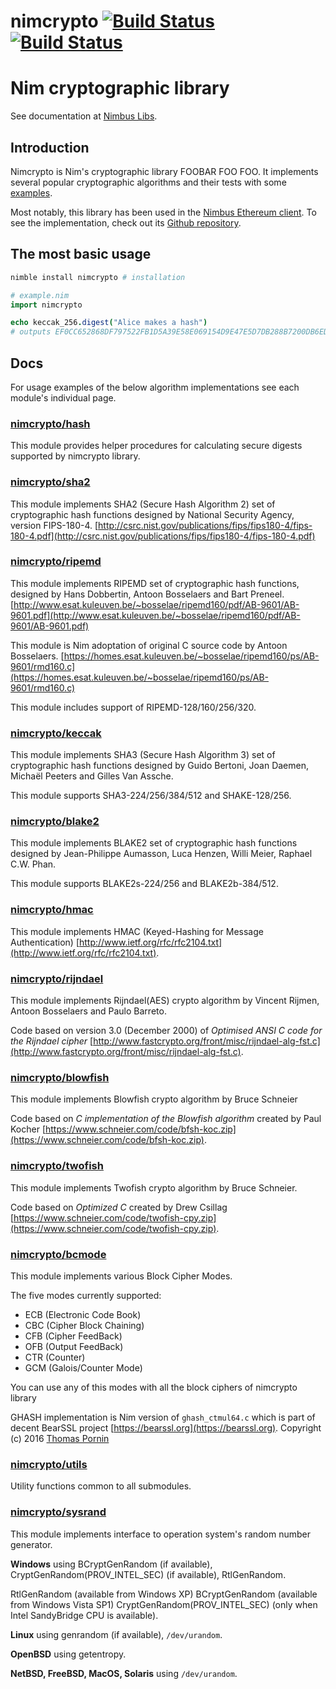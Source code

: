 # nimcrypto [![Build Status](https://travis-ci.org/cheatfate/nimcrypto.svg?branch=master)](https://travis-ci.org/cheatfate/nimcrypto) [![Build Status](https://ci.appveyor.com/api/projects/status/github/cheatfate/nimcrypto?branch=master&svg=true)](https://ci.appveyor.com/project/cheatfate/nimcrypto)

# Nim cryptographic library

See documentation at [Nimbus Libs](https://nimbus-libs.status.im).

## Introduction

Nimcrypto is Nim's cryptographic library FOOBAR FOO FOO. It implements several popular cryptographic algorithms and their tests with some [examples](https://github.com/cheatfate/nimcrypto/tree/master/examples).
  
Most notably, this library has been used in the [Nimbus Ethereum client](https://our.status.im/nimbus-for-newbies/). To see the implementation, check out its [Github repository](https://github.com/status-im/nimbus).

## The most basic usage

```bash
nimble install nimcrypto # installation
```

```nim
# example.nim
import nimcrypto

echo keccak_256.digest("Alice makes a hash") 
# outputs EF0CC652868DF797522FB1D5A39E58E069154D9E47E5D7DB288B7200DB6EDFEE
```

## Docs

For usage examples of the below algorithm implementations see each module's individual page.

### [nimcrypto/hash](docs/hash.md)

This module provides helper procedures for calculating secure digests supported by nimcrypto library.

### [nimcrypto/sha2](docs/sha2.md)

This module implements SHA2 (Secure Hash Algorithm 2) set of cryptographic hash functions designed by National Security Agency, version FIPS-180-4. [http://csrc.nist.gov/publications/fips/fips180-4/fips-180-4.pdf](http://csrc.nist.gov/publications/fips/fips180-4/fips-180-4.pdf)

### [nimcrypto/ripemd](docs/ripemd.md)

This module implements RIPEMD set of cryptographic hash functions, designed by Hans Dobbertin, Antoon Bosselaers and Bart Preneel. [http://www.esat.kuleuven.be/~bosselae/ripemd160/pdf/AB-9601/AB-9601.pdf](http://www.esat.kuleuven.be/~bosselae/ripemd160/pdf/AB-9601/AB-9601.pdf)

This module is Nim adoptation of original C source code by Antoon Bosselaers. [https://homes.esat.kuleuven.be/~bosselae/ripemd160/ps/AB-9601/rmd160.c](https://homes.esat.kuleuven.be/~bosselae/ripemd160/ps/AB-9601/rmd160.c)

This module includes support of RIPEMD-128/160/256/320.

### [nimcrypto/keccak](docs/keccak.md)

This module implements SHA3 (Secure Hash Algorithm 3) set of cryptographic hash functions designed by Guido Bertoni, Joan Daemen, Michaël Peeters and Gilles Van Assche.

This module supports SHA3-224/256/384/512 and SHAKE-128/256.

### [nimcrypto/blake2](docs/blake2.md)

This module implements BLAKE2 set of cryptographic hash functions designed by Jean-Philippe Aumasson, Luca Henzen, Willi Meier, Raphael C.W. Phan.

This module supports BLAKE2s-224/256 and BLAKE2b-384/512.

### [nimcrypto/hmac](docs/hmac.md)

This module implements HMAC (Keyed-Hashing for Message Authentication) [http://www.ietf.org/rfc/rfc2104.txt](http://www.ietf.org/rfc/rfc2104.txt).

### [nimcrypto/rijndael](docs/rijndael.md)

This module implements Rijndael(AES) crypto algorithm by Vincent Rijmen, Antoon Bosselaers and Paulo Barreto.

Code based on version 3.0 (December 2000) of _Optimised ANSI C code for the Rijndael cipher_ [http://www.fastcrypto.org/front/misc/rijndael-alg-fst.c](http://www.fastcrypto.org/front/misc/rijndael-alg-fst.c).

### [nimcrypto/blowfish](docs/blowfish.md)

This module implements Blowfish crypto algorithm by Bruce Schneier

Code based on _C implementation of the Blowfish algorithm_ created by Paul Kocher [https://www.schneier.com/code/bfsh-koc.zip](https://www.schneier.com/code/bfsh-koc.zip).

### [nimcrypto/twofish](docs/twofish.md)

This module implements Twofish crypto algorithm by Bruce Schneier.

Code based on _Optimized C_ created by Drew Csillag [https://www.schneier.com/code/twofish-cpy.zip](https://www.schneier.com/code/twofish-cpy.zip).

### [nimcrypto/bcmode](docs/bcmode.md)

This module implements various Block Cipher Modes.

The five modes currently supported:

*   ECB (Electronic Code Book)
*   CBC (Cipher Block Chaining)
*   CFB (Cipher FeedBack)
*   OFB (Output FeedBack)
*   CTR (Counter)
*   GCM (Galois/Counter Mode)

You can use any of this modes with all the block ciphers of nimcrypto library

GHASH implementation is Nim version of `ghash_ctmul64.c` which is part of decent BearSSL project [https://bearssl.org](https://bearssl.org). Copyright (c) 2016 [Thomas Pornin](mailto:pornin@bolet.org)

### [nimcrypto/utils](docs/utils.md)

Utility functions common to all submodules.

### [nimcrypto/sysrand](docs/sysrand.md)

This module implements interface to operation system's random number generator.

**Windows** using BCryptGenRandom (if available), CryptGenRandom(PROV\_INTEL\_SEC) (if available), RtlGenRandom.

RtlGenRandom (available from Windows XP) BCryptGenRandom (available from Windows Vista SP1) CryptGenRandom(PROV\_INTEL\_SEC) (only when Intel SandyBridge CPU is available).

**Linux** using genrandom (if available), `/dev/urandom`.

**OpenBSD** using getentropy.

**NetBSD, FreeBSD, MacOS, Solaris** using `/dev/urandom`.
